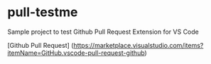 # pull-testme
Sample project to test Github Pull Request Extension for VS Code

[Github Pull Request] (https://marketplace.visualstudio.com/items?itemName=GitHub.vscode-pull-request-github)
